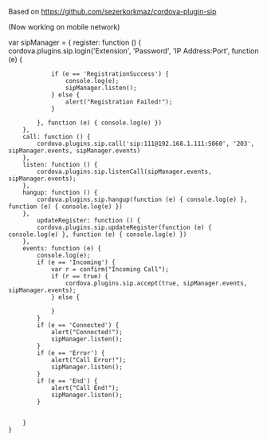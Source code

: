 Based on https://github.com/sezerkorkmaz/cordova-plugin-sip

(Now working on mobile network)




 var sipManager = {
        register: function () {
            cordova.plugins.sip.login('Extension', 'Password', 'IP Address:Port', function (e) {

                if (e == 'RegistrationSuccess') {
                    console.log(e);
                    sipManager.listen();
                } else {
                    alert("Registration Failed!");
                }

            }, function (e) { console.log(e) })
        },
        call: function () {
            cordova.plugins.sip.call('sip:111@192.168.1.111:5060', '203', sipManager.events, sipManager.events)
        },
        listen: function () {
            cordova.plugins.sip.listenCall(sipManager.events, sipManager.events);
        },
        hangup: function () {
            cordova.plugins.sip.hangup(function (e) { console.log(e) }, function (e) { console.log(e) })
        },
		    updateRegister: function () {			
            cordova.plugins.sip.updateRegister(function (e) { console.log(e) }, function (e) { console.log(e) })
        },
        events: function (e) {
            console.log(e);
            if (e == 'Incoming') {
                var r = confirm("Incoming Call");
                if (r == true) {
                    cordova.plugins.sip.accept(true, sipManager.events, sipManager.events);
                } else {

                }
            }
            if (e == 'Connected') {
                alert("Connected!");
                sipManager.listen();
            }
            if (e == 'Error') {
                alert("Call Error!");
                sipManager.listen();
            }
            if (e == 'End') {
                alert("Call End!");
                sipManager.listen();
            }


        }
    }
